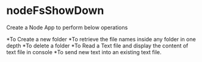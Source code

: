 # nodeFsShowDown

Create a Node App to perform below
operations

*To Create a new folder
*To retrieve the file names inside any folder in one depth
*To delete a folder
*To Read a Text file and display the content of text file in
console
*To send new text into an existing text file.
